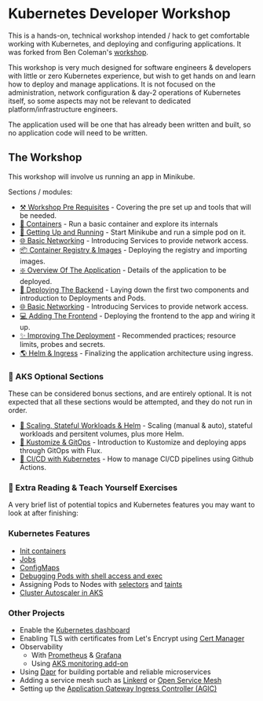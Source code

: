 # Kubernetes Developer Workshop

This is a hands-on, technical workshop intended / hack to get comfortable working with Kubernetes, and
deploying and configuring applications. It was forked from Ben Coleman's [workshop](https://github.com/benc-uk/kube-primer).

This workshop is very much designed for software engineers & developers with little or zero Kubernetes
experience, but wish to get hands on and learn how to deploy and manage applications. It is not
focused on the administration, network configuration & day-2 operations of Kubernetes itself, so some
aspects may not be relevant to dedicated platform/infrastructure engineers.

The application used will be one that has already been written and built, so no application code will
need to be written.

## The Workshop

This workshop will involve us running an app in Minikube.

Sections / modules:

- [⚒️ Workshop Pre Requisites](00-pre-reqs/readme.md) - Covering the pre set up and tools that will be
  needed.
- [🐋 Containers](01-containers/readme.md) - Run a basic container and explore its internals
- [🏃 Getting Up and Running](02-running/readme.md) - Start Minikube and run a simple pod on it.
- [🌐 Basic Networking](03-network-basics/readme.md) - Introducing Services to provide network access.
- [📦 Container Registry & Images](02-container-registry/readme.md) - Deploying the registry and importing
  images.
- [❇️ Overview Of The Application](03-the-application/readme.md) - Details of the application to be
  deployed.
- [🚀 Deploying The Backend](04-deployment/readme.md) - Laying down the first two components and
  introduction to Deployments and Pods.
- [🌐 Basic Networking](05-network-basics/readme.md) - Introducing Services to provide network access.
- [💻 Adding The Frontend](06-frontend/readme.md) - Deploying the frontend to the app and wiring it
  up.
- [✨ Improving The Deployment](07-improvements/readme.md) - Recommended practices; resource limits,
  probes and secrets.
- [🌎 Helm & Ingress](08-helm-ingress/readme.md) - Finalizing the application architecture using ingress.

### 🍵 AKS Optional Sections

These can be considered bonus sections, and are entirely optional. It is not expected that all these sections would be attempted, and they do not run in order.

- [🤯 Scaling, Stateful Workloads & Helm](09-extra-advanced/readme.md) - Scaling (manual & auto),
  stateful workloads and persitent volumes, plus more Helm.
- [🧩 Kustomize & GitOps](10-gitops-flux/readme.md) - Introduction to Kustomize and deploying apps
  through GitOps with Flux.
- [👷 CI/CD with Kubernetes](11-cicd-actions/readme.md) - How to manage CI/CD pipelines using Github
  Actions.

### 📖 Extra Reading & Teach Yourself Exercises

A very brief list of potential topics and Kubernetes features you may want to look at after finishing:

### Kubernetes Features

- [Init containers](https://kubernetes.io/docs/concepts/workloads/pods/init-containers/)
- [Jobs](https://kubernetes.io/docs/concepts/workloads/controllers/job/)
- [ConfigMaps](https://kubernetes.io/docs/concepts/configuration/configmap/)
- [Debugging Pods with shell access and exec](https://kubernetes.io/docs/tasks/debug-application-cluster/get-shell-running-container/)
- Assigning Pods to Nodes with [selectors](https://kubernetes.io/docs/concepts/scheduling-eviction/assign-pod-node/) and [taints](https://kubernetes.io/docs/concepts/scheduling-eviction/taint-and-toleration/)
- [Cluster Autoscaler in AKS](https://docs.microsoft.com/azure/aks/cluster-autoscaler)

### Other Projects

- Enable the [Kubernetes dashboard](https://github.com/kubernetes/dashboard)
- Enabling TLS with certificates from Let's Encrypt using [Cert Manager](https://cert-manager.io/docs/)
- Observability
  - With [Prometheus](https://artifacthub.io/packages/helm/prometheus-community/prometheus) & [Grafana](https://artifacthub.io/packages/helm/grafana/grafana)
  - Using [AKS monitoring add-on](https://docs.microsoft.com/azure/azure-monitor/containers/container-insights-overview)
- Using [Dapr](https://dapr.io/) for building portable and reliable microservices
- Adding a service mesh such as [Linkerd](https://linkerd.io/) or [Open Service Mesh](https://docs.microsoft.com/azure/aks/open-service-mesh-about)
- Setting up the [Application Gateway Ingress Controller (AGIC)](https://docs.microsoft.com/azure/application-gateway/ingress-controller-overview)
